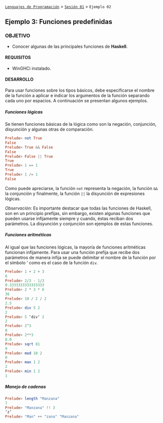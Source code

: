 [`Lenguajes de Programación`](../../README.md) > [`Sesión 01`](../README.md) > `Ejemplo 02`

## Ejemplo 3: Funciones predefinidas

### OBJETIVO

- Conocer algunas de las principales funciones de __Haskell__.

#### REQUISITOS

- WinGHCi instalado.

#### DESARROLLO

Para usar funciones sobre los tipos básicos, debe especificarse el nombre de la función a aplicar e indicar los
argumentos de la función separando cada uno por espacios. A continuación se presentan algunos ejemplos.

##### Funciones lógicas

Se tienen funciones básicas de la lógica como son la negación, conjunción, disyunción y algunas otras de
comparación.

```haskell
Prelude> not True
False
Prelude> True && False
False
Prelude> False || True
True
Prelude> 1 == 1
True
Prelude> 1 /= 1
False
```

Como puede apreciarse, la función `not` representa la negación, la función `&&` la conjunción y finalmente, la
función `||` la disyunción de expresiones lógicas.

*Observación*: Es importante destacar que todas las funciones de Haskell, son en un principio prefijas, sin embargo, existen algunas funciones que pueden usarse infijamente siempre y cuando, éstas reciban dos parámetros. La disyunción y conjunción son ejemplos de estas funciones.

##### Funciones aritméticas

Al igual que las funciones lógicas, la mayoría de funciones aritméticas funcionan infijamente. Para usar una
función prefija que recibe dos parámetros de manera infija se puede delimitar el nombre de la función por el
símbolo ‘ como es el caso de la función `div`.

```haskell
Prelude> 1 + 2 + 3
6
Prelude> 2/3 - 1/3
0.3333333333333333
Prelude> 2 * 3 * 6
36
Prelude> 10 / 2 / 2
2.5
Prelude> div 5 2
2
Prelude> 5 ‘div‘ 2
2
Prelude> 2^3
8
Prelude> 2**3
8.0
Prelude> sqrt 81
9
Prelude> mod 10 2
0
Prelude> max 1 2
2
Prelude> min 1 2
1
```

##### Manejo de cadenas

```haskell
Prelude> length "Manzana"
7
Prelude> "Manzana" !! 3
’z’
Prelude> "Man" ++ "zana" "Manzana"
```

